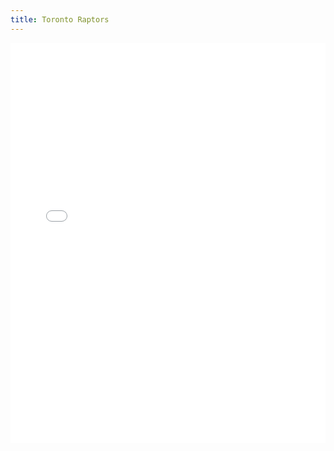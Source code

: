 ```yaml
---
title: Toronto Raptors
---
```


<iframe id="igraph" scrolling="no" style="border:none;" seamless="seamless" src="/plots/NBA/TOR.html" height="640" width="100%"></iframe>